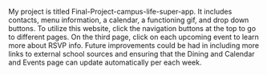 My project is titled Final-Project-campus-life-super-app. It includes contacts, menu information, a calendar, a functioning gif, and drop down buttons. To utilize this website, click the navigation buttons at the top to go to different pages. On the third page, click on each upcoming event to learn more about RSVP info. Future improvements could be had in including more links to external school sources and ensuring that the Dining and Calendar and Events page can update automatically per each week.
